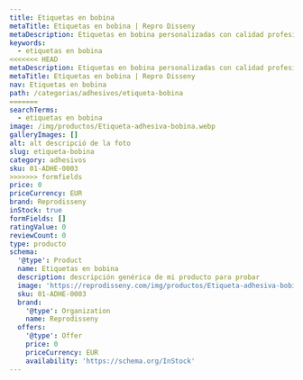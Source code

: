 ```yaml
---
title: Etiquetas en bobina
metaTitle: Etiquetas en bobina | Repro Disseny
metaDescription: Etiquetas en bobina personalizadas con calidad profesional en Cataluña.
keywords:
  - etiquetas en bobina
<<<<<<< HEAD
metaDescription: Etiquetas en bobina personalizadas con calidad profesional en Cataluña.
metaTitle: Etiquetas en bobina | Repro Disseny
nav: Etiquetas en bobina
path: /categorias/adhesivos/etiqueta-bobina
=======
searchTerms:
  - etiquetas en bobina
image: /img/productos/Etiqueta-adhesiva-bobina.webp
galleryImages: []
alt: alt descripció de la foto
slug: etiqueta-bobina
category: adhesivos
sku: 01-ADHE-0003
>>>>>>> formfields
price: 0
priceCurrency: EUR
brand: Reprodisseny
inStock: true
formFields: []
ratingValue: 0
reviewCount: 0
type: producto
schema:
  '@type': Product
  name: Etiquetas en bobina
  description: descripción genérica de mi producto para probar
  image: 'https://reprodisseny.com/img/productos/Etiqueta-adhesiva-bobina.webp'
  sku: 01-ADHE-0003
  brand:
    '@type': Organization
    name: Reprodisseny
  offers:
    '@type': Offer
    price: 0
    priceCurrency: EUR
    availability: 'https://schema.org/InStock'
---
```


